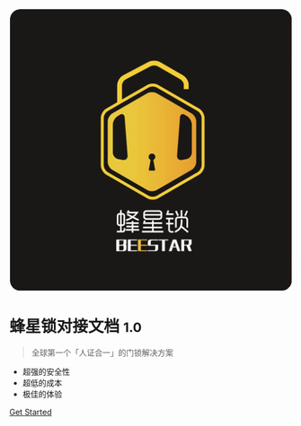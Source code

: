 ![logo](_media/logo.jpeg)

# 蜂星锁对接文档 <small>1.0</small>

> 全球第一个「人证合一」的门锁解决方案

- 超强的安全性
- 超低的成本
- 极佳的体验

[Get Started](README.md)
